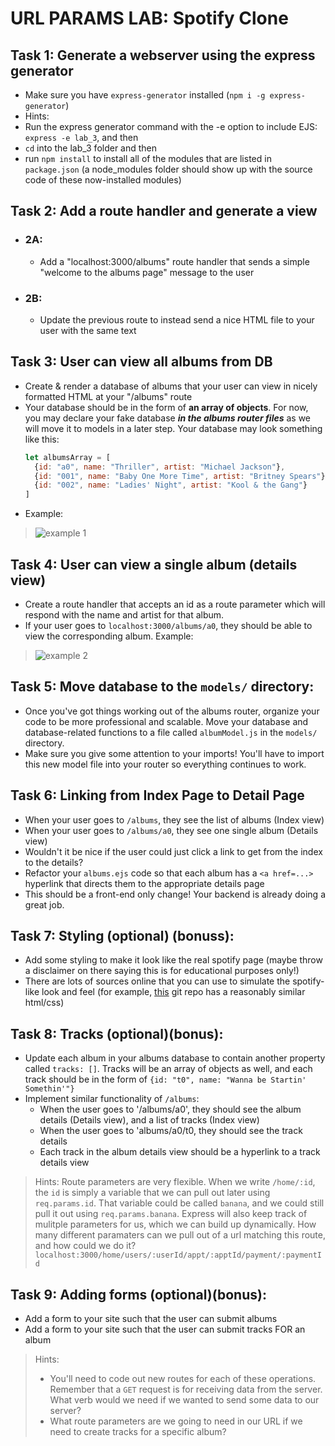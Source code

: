
# URL PARAMS LAB: Spotify Clone

## Task 1: Generate a webserver using the express generator
- Make sure you have `express-generator` installed (`npm i -g express-generator`)
- Hints: 
- Run the express generator command with the -e option to include EJS: `express -e lab_3`, and then 
- `cd` into the lab_3 folder and then 
- run `npm install` to install all of the modules that are listed in `package.json` (a node_modules folder should show up with the source code of these now-installed modules)

## Task 2: Add a route handler and generate a view
- ### 2A:
  - Add a "localhost:3000/albums" route handler that sends a simple "welcome to the albums page" message to the user
- ### 2B:
  - Update the previous route to instead send a nice HTML file to your user with the same text
  
## Task 3: User can view all albums from DB
- Create & render a database of albums that your user can view in nicely formatted HTML at your "/albums" route
- Your database should be in the form of **an array of objects**. For now, you may declare your fake database ***in the albums router files*** as we will move it to models in a later step. Your database may look something like this:
    ```javascript
    let albumsArray = [
      {id: "a0", name: "Thriller", artist: "Michael Jackson"},
      {id: "001", name: "Baby One More Time", artist: "Britney Spears"},
      {id: "002", name: "Ladies' Night", artist: "Kool & the Gang"}
    ]
    ```
 - Example: 
 
 > ![example 1](https://i.imgur.com/9fp1fZN.png)
 
 ## Task 4: User can view a single album (details view)
 - Create a route handler that accepts an id as a route parameter which will respond with the name and artist for that album.
  - If your user goes to `localhost:3000/albums/a0`, they should be able to view the corresponding album. Example:
  
 > ![example 2](https://imgur.com/7MbhypW.png)
  
 ## Task 5: Move database to the `models/` directory:
 - Once you've got things working out of the albums router, organize your code to be more professional and scalable. Move your database and database-related functions to a file called `albumModel.js` in the `models/` directory. 
 - Make sure you give some attention to your imports! You'll have to import this new model file into your router so everything continues to work.
 
 ## Task 6: Linking from Index Page to Detail Page
 - When your user goes to `/albums`, they see the list of albums (Index view)
 - When your user goes to `/albums/a0`, they see one single album (Details view)
 - Wouldn't it be nice if the user could just click a link to get from the index to the details?
 - Refactor your `albums.ejs` code so that each album has a `<a href=...>` hyperlink that directs them to the appropriate details page
  - This should be a front-end only change! Your backend is already doing a great job.
  
## Task 7: Styling (optional) (bonuss):
- Add some styling to make it look like the real spotify page (maybe throw a disclaimer on there saying this is for educational purposes only!)
- There are lots of sources online that you can use to simulate the spotify-like look and feel (for example, <a href="https://github.com/IvanDF/html-css-spotifyweb">this</a> git repo has a reasonably similar html/css)

## Task 8: Tracks (optional)(bonus):
- Update each album in your albums database to contain another property called `tracks: []`. Tracks will be an array of objects as well, and each track should be in the form of `{id: "t0", name: "Wanna be Startin' Somethin'"}`
- Implement similar functionality of `/albums`:
  - When the user goes to '/albums/a0', they should see the album details (Details view), and a list of tracks (Index view)
  - When the user goes to 'albums/a0/t0, they should see the track details 
  - Each track in the album details view should be a hyperlink to a track details view
> Hints: Route parameters are very flexible. When we write `/home/:id`, the `id` is simply a variable that we can pull out later using `req.params.id`. That variable could be called `banana`, and we could still pull it out using `req.params.banana`. Express will also keep track of mulitple parameters for us, which we can build up dynamically. How many different paramaters can we pull out of a url matching this route, and how could we do it? `localhost:3000/home/users/:userId/appt/:apptId/payment/:paymentId`

## Task 9: Adding forms (optional)(bonus):
- Add a form to your site such that the user can submit albums
- Add a form to your site such that the user can submit tracks FOR an album
> Hints: 
> - You'll need to code out new routes for each of these operations. Remember that a `GET` request is for receiving data from the server. What verb would we need if we wanted to send some data to our server?
> - What route parameters are we going to need in our URL if we need to create tracks for a specific album?
